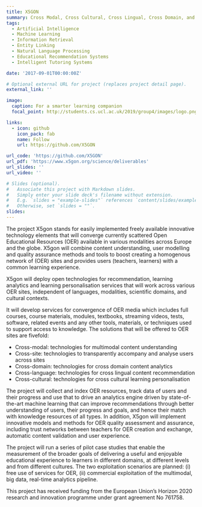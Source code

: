 ```yaml
---
title: X5GON
summary: Cross Modal, Cross Cultural, Cross Lingual, Cross Domain, and Cross Site Global OER Network
tags:
  - Artificial Intelligence
  - Machine Learning
  - Information Retrieval
  - Entity Linking
  - Natural Language Processing
  - Educational Recommendation Systems
  - Intelligent Tutoring Systems

date: '2017-09-01T00:00:00Z'

# Optional external URL for project (replaces project detail page).
external_link: ''

image:
  caption: For a smarter learning companion
  focal_point: http://students.cs.ucl.ac.uk/2019/group4/images/logo.png

links:
  - icon: github
    icon_pack: fab
    name: Follow
    url: https://github.com/X5GON

url_code: 'https://github.com/X5GON'
url_pdf: 'https://www.x5gon.org/science/deliverables'
url_slides: ''
url_video: ''

# Slides (optional).
#   Associate this project with Markdown slides.
#   Simply enter your slide deck's filename without extension.
#   E.g. `slides = "example-slides"` references `content/slides/example-slides.md`.
#   Otherwise, set `slides = ""`.
slides: 
---
```


The project X5gon stands for easily implemented freely available innovative technology elements that will converge currently scattered Open Educational Resources (OER) available in various modalities across Europe and the globe. X5gon will combine content understanding, user modelling and quality assurance methods and tools to boost creating a homogenous network of (OER) sites and provides users (teachers, learners) with a common learning experience.

X5gon will deploy open technologies for recommendation, learning analytics and learning personalisation services that will work across various OER sites, independent of languages, modalities, scientific domains, and cultural contexts.

It will develop services for convergence of OER media which includes full courses, course materials, modules, textbooks, streaming videos, tests, software, related events and any other tools, materials, or techniques used to support access to knowledge. The solutions that will be offered to OER sites are fivefold:

- Cross-modal: technologies for multimodal content understanding
- Cross-site: technologies to transparently accompany and analyse users across sites
- Cross-domain: technologies for cross domain content analytics
- Cross-language: technologies for cross lingual content recommendation
- Cross-cultural: technologies for cross cultural learning personalisation

The project will collect and index OER resources, track data of users and their progress and use that to drive an analytics engine driven by state-of-the-art machine learning that can improve recommendations through better understanding of users, their progress and goals, and hence their match with knowledge resources of all types. In addition, X5gon will implement innovative models and methods for OER quality assessment and assurance, including trust networks between teachers for OER creation and exchange, automatic content validation and user experience.

The project will run a series of pilot case studies that enable the measurement of the broader goals of delivering a useful and enjoyable educational experience to learners in different domains, at different levels and from different cultures. The two exploitation scenarios are planned: (i) free use of services for OER, (ii) commercial exploitation of the multimodal, big data, real-time analytics pipeline.

This project has received funding from the European Union’s Horizon 2020 research and innovation programme under grant agreement No 761758.
